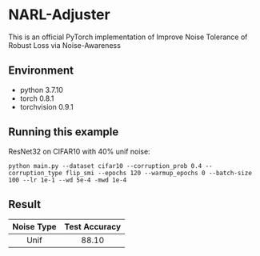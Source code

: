 # NARL-Adjuster
This is an official PyTorch implementation of Improve Noise Tolerance of Robust Loss via Noise-Awareness
## Environment
* python 3.7.10
* torch 0.8.1
* torchvision 0.9.1
## Running this example
ResNet32 on CIFAR10 with 40% unif noise:
```
python main.py --dataset cifar10 --corruption_prob 0.4 --corruption_type flip_smi --epochs 120 --warmup_epochs 0 --batch-size 100 --lr 1e-1 --wd 5e-4 -mwd 1e-4
```
## Result

| Noise Type | Test Accuracy |
| :----: | :----: |
Unif | 88.10
